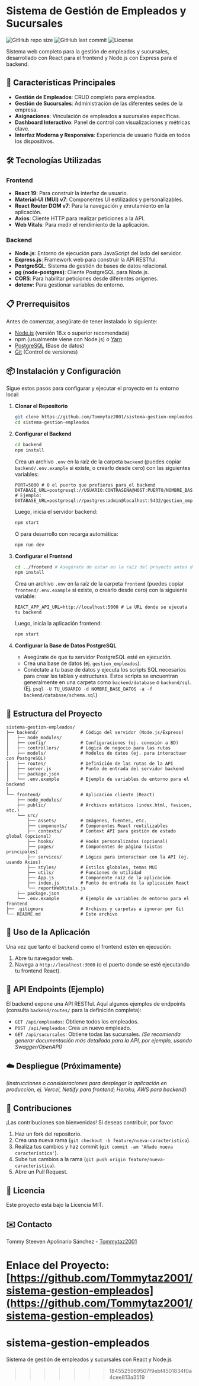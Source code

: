 
# Sistema de Gestión de Empleados y Sucursales

![GitHub repo size](https://img.shields.io/github/repo-size/Tommytaz2001/sistema-gestion-empleados)
![GitHub last commit](https://img.shields.io/github/last-commit/Tommytaz2001/sistema-gestion-empleados)
![License](https://img.shields.io/badge/license-MIT-blue.svg)

Sistema web completo para la gestión de empleados y sucursales, desarrollado con React para el frontend y Node.js con Express para el backend.

## 🚀 Características Principales
- **Gestión de Empleados**: CRUD completo para empleados.
- **Gestión de Sucursales**: Administración de las diferentes sedes de la empresa.
- **Asignaciones**: Vinculación de empleados a sucursales específicas.
- **Dashboard Interactivo**: Panel de control con visualizaciones y métricas clave.
- **Interfaz Moderna y Responsiva**: Experiencia de usuario fluida en todos los dispositivos.

## 🛠️ Tecnologías Utilizadas

### Frontend
- **React 19**: Para construir la interfaz de usuario.
- **Material-UI (MUI) v7**: Componentes UI estilizados y personalizables.
- **React Router DOM v7**: Para la navegación y enrutamiento en la aplicación.
- **Axios**: Cliente HTTP para realizar peticiones a la API.
- **Web Vitals**: Para medir el rendimiento de la aplicación.

### Backend
- **Node.js**: Entorno de ejecución para JavaScript del lado del servidor.
- **Express.js**: Framework web para construir la API RESTful.
- **PostgreSQL**: Sistema de gestión de bases de datos relacional.
- **pg (node-postgres)**: Cliente PostgreSQL para Node.js.
- **CORS**: Para habilitar peticiones desde diferentes orígenes.
- **dotenv**: Para gestionar variables de entorno.

## 📋 Prerrequisitos
Antes de comenzar, asegúrate de tener instalado lo siguiente:
- [Node.js](https://nodejs.org/) (versión 16.x o superior recomendada)
- npm (usualmente viene con Node.js) o [Yarn](https://yarnpkg.com/)
- [PostgreSQL](https://www.postgresql.org/download/) (Base de datos)
- [Git](https://git-scm.com/) (Control de versiones)

## 📦 Instalación y Configuración

Sigue estos pasos para configurar y ejecutar el proyecto en tu entorno local:

1.  **Clonar el Repositorio**
    ```bash
    git clone https://github.com/Tommytaz2001/sistema-gestion-empleados.git
    cd sistema-gestion-empleados
    ```

2.  **Configurar el Backend**
    ```bash
    cd backend
    npm install
    ```
    Crea un archivo `.env` en la raíz de la carpeta `backend` (puedes copiar `backend/.env.example` si existe, o crearlo desde cero) con las siguientes variables:
    ```env
    PORT=5000 # O el puerto que prefieras para el backend
    DATABASE_URL=postgresql://USUARIO:CONTRASEÑA@HOST:PUERTO/NOMBRE_BASE_DATOS
    # Ejemplo: DATABASE_URL=postgresql://postgres:admin@localhost:5432/gestion_empleados
    ```
    Luego, inicia el servidor backend:
    ```bash
    npm start
    ```
    O para desarrollo con recarga automática:
    ```bash
    npm run dev
    ```

3.  **Configurar el Frontend**
    ```bash
    cd ../frontend # Asegúrate de estar en la raíz del proyecto antes de entrar a frontend
    npm install
    ```
    Crea un archivo `.env` en la raíz de la carpeta `frontend` (puedes copiar `frontend/.env.example` si existe, o crearlo desde cero) con la siguiente variable:
    ```env
    REACT_APP_API_URL=http://localhost:5000 # La URL donde se ejecuta tu backend
    ```
    Luego, inicia la aplicación frontend:
    ```bash
    npm start
    ```

4.  **Configurar la Base de Datos PostgreSQL**
    - Asegúrate de que tu servidor PostgreSQL esté en ejecución.
    - Crea una base de datos (ej. `gestion_empleados`).
    - Conéctate a tu base de datos y ejecuta los scripts SQL necesarios para crear las tablas y estructuras. Estos scripts se encuentran generalmente en una carpeta como `backend/database` o `backend/sql`. (Ej. `psql -U TU_USUARIO -d NOMBRE_BASE_DATOS -a -f backend/database/schema.sql`)

## 🚦 Estructura del Proyecto
```
sistema-gestion-empleados/
├── backend/                # Código del servidor (Node.js/Express)
│   ├── node_modules/
│   ├── config/             # Configuraciones (ej. conexión a BD)
│   ├── controllers/        # Lógica de negocio para las rutas
│   ├── models/             # Modelos de datos (ej. para interactuar con PostgreSQL)
│   ├── routes/             # Definición de las rutas de la API
│   ├── server.js           # Punto de entrada del servidor backend
│   ├── package.json
│   └── .env.example        # Ejemplo de variables de entorno para el backend
│
└── frontend/               # Aplicación cliente (React)
    ├── node_modules/
    ├── public/             # Archivos estáticos (index.html, favicon, etc.)
    └── src/
        ├── assets/         # Imágenes, fuentes, etc.
        ├── components/     # Componentes React reutilizables
        ├── contexts/       # Context API para gestión de estado global (opcional)
        ├── hooks/          # Hooks personalizados (opcional)
        ├── pages/          # Componentes de página (vistas principales)
        ├── services/       # Lógica para interactuar con la API (ej. usando Axios)
        ├── styles/         # Estilos globales, temas MUI
        ├── utils/          # Funciones de utilidad
        ├── App.js          # Componente raíz de la aplicación
        ├── index.js        # Punto de entrada de la aplicación React
        └── reportWebVitals.js
    ├── package.json
    └── .env.example        # Ejemplo de variables de entorno para el frontend
├── .gitignore              # Archivos y carpetas a ignorar por Git
└── README.md               # Este archivo
```

## 📝 Uso de la Aplicación
Una vez que tanto el backend como el frontend estén en ejecución:
1.  Abre tu navegador web.
2.  Navega a `http://localhost:3000` (o el puerto donde se esté ejecutando tu frontend React).

## 📄 API Endpoints (Ejemplo)
El backend expone una API RESTful. Aquí algunos ejemplos de endpoints (consulta `backend/routes/` para la definición completa):
- `GET /api/empleados`: Obtiene todos los empleados.
- `POST /api/empleados`: Crea un nuevo empleado.
- `GET /api/sucursales`: Obtiene todas las sucursales.
*(Se recomienda generar documentación más detallada para la API, por ejemplo, usando Swagger/OpenAPI)*

## ☁️ Despliegue (Próximamente)
*(Instrucciones o consideraciones para desplegar la aplicación en producción, ej. Vercel, Netlify para frontend; Heroku, AWS para backend)*

## 🤝 Contribuciones
¡Las contribuciones son bienvenidas! Si deseas contribuir, por favor:
1.  Haz un fork del repositorio.
2.  Crea una nueva rama (`git checkout -b feature/nueva-caracteristica`).
3.  Realiza tus cambios y haz commit (`git commit -am 'Añade nueva característica'`).
4.  Sube tus cambios a la rama (`git push origin feature/nueva-caracteristica`).
5.  Abre un Pull Request.

## 📄 Licencia
Este proyecto está bajo la Licencia MIT.

## ✉️ Contacto
Tommy Steeven Apolinario Sánchez - [Tommytaz2001](https://github.com/Tommytaz2001)

Enlace del Proyecto: [https://github.com/Tommytaz2001/sistema-gestion-empleados](https://github.com/Tommytaz2001/sistema-gestion-empleados)
=======
# sistema-gestion-empleados
Sistema de gestión de empleados y sucursales con React y Node.js
>>>>>>> 1845525969507f9ebf4501834f0a4cee813a3519

